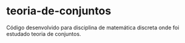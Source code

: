 # teoria-de-conjuntos
Código desenvolvido para disciplina de matemática discreta onde foi estudado teoria de conjuntos.
